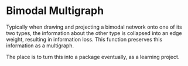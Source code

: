# Bimodal Multigraph

Typically when drawing and projecting a bimodal network onto one of its two types, the information about the other type is collapsed into an edge weight, resulting in information loss. This function preserves this information as a multigraph. 

The place is to turn this into a package eventually, as a learning project.